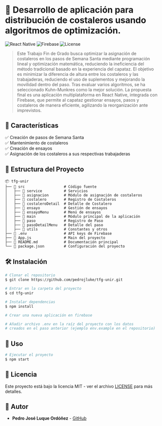 # 📌 Desarrollo de aplicación para distribución de costaleros usando algoritmos de optimización.

![React Native](https://img.shields.io/badge/React%20Native-0.72-blue.svg)
![Firebase](https://img.shields.io/badge/Firebase-Backend-orange.svg)
![License](https://img.shields.io/badge/License-MIT-green.svg)

> Este Trabajo Fin de Grado busca optimizar la asignación de costaleros en los pasos de Semana Santa mediante programación lineal y optimización matemática, reduciendo la ineficiencia del método tradicional basado en la experiencia del capataz. El objetivo es minimizar la diferencia de altura entre los costaleros y las trabajaderas, reduciendo el uso de suplementos y mejorando la movilidad dentro del paso. Tras evaluar varios algoritmos, se ha seleccionado Kuhn-Munkres como la mejor solución. La propuesta final es una aplicación multiplataforma en React Native, integrada con Firebase, que permite al capataz gestionar ensayos, pasos y costaleros de manera eficiente, agilizando la reorganización ante imprevistos.

## 🚀 Características

✅ Creación de pasos de Semana Santa\
✅ Mantenimiento de costaleros\
✅ Creación de ensayos\
✅ Asignación de los costaleros a sus respectivas trabajaderas

## 📂 Estructura del Proyecto

```
📦 tfg-unir
├── 📂 src                  # Código fuente
│   ├── 📂 service          # Servicios
│   ├── 📂 asignacion       # Módulo de asignación de costaleros
│   ├── 📂 costalero        # Registro de Costaleros
│   ├── 📂 costaleroDetail  # Detalle de Costalero
│   ├── 📂 ensayo           # Gestión de ensayos
│   ├── 📂 ensayoMenu       # Menú de ensayos
│   ├── 📂 main             # Módulo principal de la aplicación
│   ├── 📂 paso             # Registro de Paso
│   ├── 📂 pasoDetailMenu   # Detalle del paso
│   ├── 📂 utils            # Constantes y otros
├── 📜 .env                 # API keys de Firebase
├── 📜 App.js               # Main del proyecto
├── 📜 README.md            # Documentación principal
└── 📜 package.json         # Configuración del proyecto
```

## 🛠️ Instalación

```bash
# Clonar el repositorio
$ git clone https://github.com/pedrojluke/tfg-unir.git

# Entrar en la carpeta del proyecto
$ cd tfg-unir

# Instalar dependencias
$ npm install

# Crear una nueva aplicación en firebase

# Añadir archivo .env en la raíz del proyecto con los datos
# creados en el paso anterior (ejemplo env.example en el repositorio)
```

## 🚀 Uso

```bash
# Ejecutar el proyecto
$ npm start
```

## 📜 Licencia

Este proyecto está bajo la licencia MIT - ver el archivo [LICENSE](LICENSE) para más detalles.

## 👥 Autor

- **Pedro José Luque Ordóñez** - [GitHub](https://github.com/pedrojluke)
